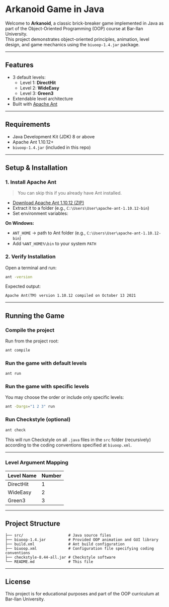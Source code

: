 # Arkanoid Game in Java

Welcome to **Arkanoid**, a classic brick-breaker game implemented in Java as part of the Object-Oriented Programming (OOP) course at Bar-Ilan University.  
This project demonstrates object-oriented principles, animation, level design, and game mechanics using the `biuoop-1.4.jar` package.

---

## Features

- 3 default levels:
  - Level 1: **DirectHit**
  - Level 2: **WideEasy**
  - Level 3: **Green3**
- Extendable level architecture
- Built with [Apache Ant](https://ant.apache.org/)

---

## Requirements

- Java Development Kit (JDK) 8 or above
- Apache Ant 1.10.12+
- `biuoop-1.4.jar` (included in this repo)

---

## Setup & Installation

### 1. Install Apache Ant

> You can skip this if you already have Ant installed.

- [Download Apache Ant 1.10.12 (ZIP)](https://archive.apache.org/dist/ant/binaries/apache-ant-1.10.12-bin.zip)
- Extract it to a folder (e.g., `C:\Users\User\apache-ant-1.10.12-bin`)
- Set environment variables:

**On Windows:**

- `ANT_HOME` → path to Ant folder (e.g., `C:\Users\User\apache-ant-1.10.12-bin`)
- Add `%ANT_HOME%\bin` to your system `PATH`

### 2. Verify Installation

Open a terminal and run:

```bash
ant -version
```

Expected output:

```
Apache Ant(TM) version 1.10.12 compiled on October 13 2021
```

---

## Running the Game

### Compile the project

Run from the project root:

```bash
ant compile
```

### Run the game with default levels

```bash
ant run
```

### Run the game with specific levels

You may choose the order or include only specific levels:

```bash
ant -Dargs="1 2 3" run
```

### Run Checkstyle (optional)

```bash
ant check
```

This will run Checkstyle on all `.java` files in the `src` folder (recursively)
according to the coding conventions specified at `biuoop.xml`. 

---

### Level Argument Mapping

| Level Name | Number |
|------------|--------|
| DirectHit  | 1      |
| WideEasy   | 2      |
| Green3     | 3      |

---

## Project Structure

```
├── src/                    # Java source files
├── biuoop-1.4.jar          # Provided OOP animation and GUI library
├── build.xml               # Ant build configuration
├── biuoop.xml              # Configuration file specifying coding conventions
├── checkstyle-8.44-all.jar # Checkstyle software
└── README.md               # This file
```

---

## License

This project is for educational purposes and part of the OOP curriculum at Bar-Ilan University.